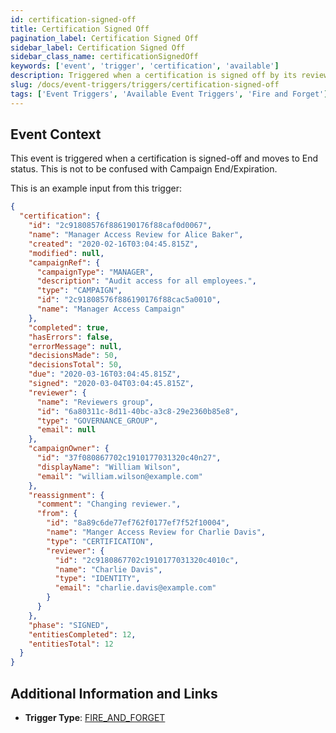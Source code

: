 ```yaml
---
id: certification-signed-off
title: Certification Signed Off
pagination_label: Certification Signed Off
sidebar_label: Certification Signed Off
sidebar_class_name: certificationSignedOff
keywords: ['event', 'trigger', 'certification', 'available']
description: Triggered when a certification is signed off by its reviewer.
slug: /docs/event-triggers/triggers/certification-signed-off
tags: ['Event Triggers', 'Available Event Triggers', 'Fire and Forget']
---
```


## Event Context

This event is triggered when a certification is signed-off and moves to End status.
This is not to be confused with Campaign End/Expiration. 

This is an example input from this trigger:

```json
{
  "certification": {
    "id": "2c91808576f886190176f88caf0d0067",
    "name": "Manager Access Review for Alice Baker",
    "created": "2020-02-16T03:04:45.815Z",
    "modified": null,
    "campaignRef": {
      "campaignType": "MANAGER",
      "description": "Audit access for all employees.",
      "type": "CAMPAIGN",
      "id": "2c91808576f886190176f88cac5a0010",
      "name": "Manager Access Campaign"
    },
    "completed": true,
    "hasErrors": false,
    "errorMessage": null,
    "decisionsMade": 50,
    "decisionsTotal": 50,
    "due": "2020-03-16T03:04:45.815Z",
    "signed": "2020-03-04T03:04:45.815Z",
    "reviewer": {
      "name": "Reviewers group",
      "id": "6a80311c-8d11-40bc-a3c8-29e2360b85e8",
      "type": "GOVERNANCE_GROUP",
      "email": null
    },
    "campaignOwner": {
      "id": "37f080867702c1910177031320c40n27",
      "displayName": "William Wilson",
      "email": "william.wilson@example.com"
    },
    "reassignment": {
      "comment": "Changing reviewer.",
      "from": {
        "id": "8a89c6de77ef762f0177ef7f52f10004",
        "name": "Manger Access Review for Charlie Davis",
        "type": "CERTIFICATION",
        "reviewer": {
          "id": "2c9180867702c1910177031320c4010c",
          "name": "Charlie Davis",
          "type": "IDENTITY",
          "email": "charlie.davis@example.com"
        }
      }
    },
    "phase": "SIGNED",
    "entitiesCompleted": 12,
    "entitiesTotal": 12
  }
}
```

## Additional Information and Links

- **Trigger Type**: [FIRE_AND_FORGET](../trigger-types.md#fire-and-forget)
